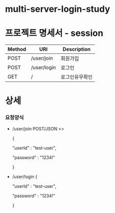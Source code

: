 # multi-server-login-study

# 프로젝트 명세서 - session
|Method|URI|Description|
|------|---|---|
|POST|/user/join|회원가입|
|POST|/user/login|로그인|
|GET|/|로그인유무확인|

# 상세

### 요청양식

- /user/join 
 POST/JSON  >>

  {

  "userId" : "test-user",

  "password" : "1234!"

  }
- /user/login
  {

  "userId" : "test-user",

  "password" : "1234!"

  }